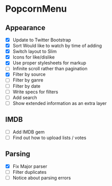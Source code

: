 # PopcornMenu

## Appearance
- [x] Update to Twitter Bootstrap
- [x] Sort Would like to watch by time of adding
- [x] Switch layout to Slim
- [x] Icons for like/dislike
- [x] Use proper stylesheets for markup
- [ ] Infinite scroll rather than pagination
- [x] Filter by source
- [ ] Filter by ganre
- [ ] Filter by date
- [ ] Write specs for filters
- [ ] Add search
- [ ] Show extended information as an extra layer

## IMDB
- [ ] Add IMDB gem
- [ ] Find out how to upload lists / votes

## Parsing
- [x] Fix Major parser
- [ ] Filter duplicates
- [ ] Notice about parsing errors